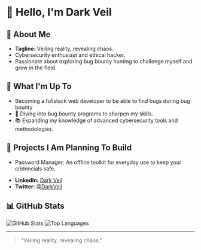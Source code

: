 # 👋 Hello, I'm Dark Veil

## 🌟 About Me
- **Tagline:** Veiling reality, revealing chaos.
- Cybersecurity enthusiast and ethical hacker.
- Passionate about exploring bug bounty hunting to challenge myself and grow in the field.

<!-- ## 🛠️ Skills & Interests
- **Programming Languages:** Python, JavaScript
- **Cybersecurity Focus:** Ethical Hacking, Bug Bounty Hunting, Vulnerability Research
- **Other Interests:** Web Development, Problem Solving, Colboration & Communication -->

## 🚀 What I'm Up To
- Becoming a fullstack web developer to be able to find bugs during bug bounty
- 🧩 Diving into bug bounty programs to sharpen my skills.
- 📚 Expanding my knowledge of advanced cybersecurity tools and methodologies.

## 📂 Projects I Am Planning To Build
- Password Manager: An offline toolkit for everyday use to keep your cridencials safe.

<!-- ## 📬 Connect with Me
- **Email:** darkveil@example.com -->
- **LinkedIn:** [Dark Veil](https://www.linkedin.com/in/imahnn/)
- **Twitter:** [@DarkVeil](https://x.com/drk_veil)

## 📊 GitHub Stats
![GitHub Stats](https://github-readme-stats.vercel.app/api?username=drkveil&show_icons=true&theme=radical)
![Top Languages](https://github-readme-stats.vercel.app/api/top-langs/?username=drkveil&layout=compact&theme=radical)

---

> "Veiling reality, revealing chaos."
